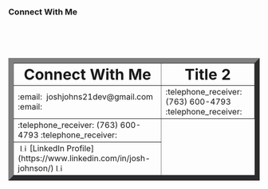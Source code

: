 ### Connect With Me

 <br>
 <br>
 <br>

<div align='center'>
 
<table border='10'>
 <tr>
    <th><b style="font-size:30px">Connect With Me</b></th>
    <th><b style="font-size:30px">Title 2</b></th>
 </tr>
 <tr>
    <td>:email: &nbsp;joshjohns21dev@gmail.com :email:</td>
    <td>:telephone_receiver: (763) 600-4793 :telephone_receiver:</td>
 </tr>
 <tr>
  <td>:telephone_receiver: (763) 600-4793 :telephone_receiver:</td>
 </tr>
 <tr>
  <td>&nbsp;<image src="https://upload.wikimedia.org/wikipedia/commons/thumb/c/ca/LinkedIn_logo_initials.png/640px-LinkedIn_logo_initials.png" alt="LinkedIn logo" width="15" height="15" />&nbsp;[LinkedIn Profile](https://www.linkedin.com/in/josh-johnson/) <image src="https://upload.wikimedia.org/wikipedia/commons/thumb/c/ca/LinkedIn_logo_initials.png/640px-LinkedIn_logo_initials.png" alt="LinkedIn logo" width="15" height="15" /></td>
 </tr>
</table>

</div>


<!--
Here are some ideas to get you started:

- 🔭 I’m currently working on ...
- 🌱 I’m currently learning ...
- 👯 I’m looking to collaborate on ...
- 🤔 I’m looking for help with ...
- 💬 Ask me about ...
- 📫 How to reach me: ...
- 😄 Pronouns: ...
- ⚡ Fun fact: ...
-->
